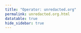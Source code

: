 ```yaml
---
title: "Operator: unredacted.org"
permalink: unredacted.org.html
datatable: true
hide_sidebar: true
---
```


<div>                        <script type="text/javascript">window.PlotlyConfig = {MathJaxConfig: 'local'};</script>
        <script src="https://cdn.plot.ly/plotly-2.4.2.min.js"></script>                <div id="3eacc70e-3f15-4801-a049-790049840921" class="plotly-graph-div" style="height:100%; width:100%;"></div>            <script type="text/javascript">                                    window.PLOTLYENV=window.PLOTLYENV || {};                                    if (document.getElementById("3eacc70e-3f15-4801-a049-790049840921")) {                    Plotly.newPlot(                        "3eacc70e-3f15-4801-a049-790049840921",                        [{"name":"exit probability (%)","type":"scatter","x":["2021-04-12","2021-04-13","2021-04-14","2021-04-15","2021-04-16","2021-04-17","2021-04-18","2021-04-19","2021-04-20","2021-04-21","2021-04-22","2021-04-23","2021-04-24","2021-04-25","2021-04-26","2021-04-27","2021-04-28","2021-04-29","2021-04-30","2021-05-01","2021-05-02","2021-05-03","2021-05-04","2021-05-05","2021-05-06","2021-05-07","2021-05-08","2021-05-09","2021-05-10","2021-05-11","2021-05-12","2021-05-13","2021-05-14","2021-05-15","2021-05-16","2021-05-17","2021-05-18","2021-05-19","2021-05-20","2021-05-21","2021-05-22","2021-05-23","2021-05-24","2021-05-25","2021-05-26","2021-05-27","2021-05-28","2021-05-29","2021-05-30","2021-05-31","2021-06-01","2021-06-02","2021-06-03","2021-06-04","2021-06-05","2021-06-06","2021-06-07","2021-06-09","2021-06-10","2021-06-11","2021-06-12","2021-06-13","2021-06-14","2021-06-15","2021-06-16","2021-06-17","2021-06-18","2021-06-19","2021-06-20","2021-06-21","2021-06-22","2021-06-23","2021-06-24","2021-06-25","2021-06-26","2021-06-27","2021-06-28","2021-06-29","2021-06-30","2021-07-01","2021-07-02","2021-07-03","2021-07-04","2021-07-05","2021-07-06","2021-07-07","2021-07-08","2021-07-09","2021-07-10","2021-07-11","2021-07-12","2021-07-13","2021-07-14","2021-07-15","2021-07-16","2021-07-17","2021-07-18","2021-07-19","2021-07-20","2021-07-21","2021-07-22","2021-07-23","2021-07-25","2021-07-26","2021-07-27","2021-07-28","2021-07-29","2021-07-30","2021-07-31","2021-08-01","2021-08-02","2021-08-03","2021-08-04","2021-08-05","2021-08-06","2021-08-07","2021-08-08","2021-08-09","2021-08-10","2021-08-11","2021-08-12","2021-08-13","2021-08-14","2021-08-15","2021-08-16","2021-08-17","2021-08-18","2021-08-19","2021-08-20","2021-08-21","2021-08-22","2021-08-24","2021-08-25","2021-08-26","2021-08-27","2021-08-28","2021-08-29","2021-08-30","2021-08-31","2021-09-01","2021-09-02","2021-09-03","2021-09-04","2021-09-05","2021-09-06","2021-09-07","2021-09-09","2021-09-10","2021-09-11","2021-09-12","2021-09-13","2021-09-14","2021-09-15","2021-09-16","2021-09-17","2021-09-18","2021-09-19","2021-09-20","2021-09-21","2021-09-22","2021-09-23","2021-09-24","2021-09-25","2021-09-26","2021-09-27","2021-09-28","2021-09-29","2021-09-30","2021-10-01","2021-10-02","2021-10-03","2021-10-04","2021-10-05","2021-10-06","2021-10-07","2021-10-08","2021-10-09","2021-10-10","2021-10-11","2021-10-12","2021-10-13","2021-10-14","2021-10-15","2021-10-16","2021-10-17","2021-10-18","2021-10-19","2021-10-20","2021-10-21","2021-10-22","2021-10-23","2021-10-25","2021-10-27","2021-10-28","2021-10-29","2021-10-31","2021-11-01","2021-11-02","2021-11-03","2021-11-04","2021-11-05","2021-11-06","2021-11-07","2021-11-08","2021-11-09","2021-11-10","2021-11-11","2021-11-12","2021-11-13","2021-11-14","2021-11-15","2021-11-16","2021-11-17","2021-11-19","2021-11-20","2021-11-21","2021-11-22","2021-11-23","2021-11-24","2021-11-25","2021-11-27","2021-11-28","2021-11-29","2021-11-30","2021-12-01","2021-12-02","2021-12-03","2021-12-04","2021-12-05","2021-12-06","2021-12-07","2021-12-08","2021-12-09","2021-12-10","2021-12-11","2021-12-12","2021-12-13","2021-12-14","2021-12-15","2021-12-16","2021-12-17","2021-12-18","2021-12-19","2021-12-20","2021-12-21","2021-12-22","2021-12-23","2021-12-25","2021-12-26","2021-12-27","2021-12-28","2021-12-29","2021-12-30","2021-12-31","2022-01-01","2022-01-02","2022-01-03","2022-01-04","2022-01-05","2022-01-06","2022-01-07","2022-01-08","2022-01-09","2022-01-10","2022-01-11","2022-01-12","2022-01-13","2022-01-14","2022-01-15","2022-01-16","2022-01-17","2022-01-18","2022-01-19","2022-01-20","2022-01-21","2022-01-22","2022-01-23","2022-01-24","2022-01-25","2022-01-26","2022-01-27","2022-01-28","2022-01-29","2022-01-30","2022-01-31","2022-02-01","2022-02-02","2022-02-03","2022-02-04","2022-02-05","2022-02-06","2022-02-07","2022-02-08","2022-02-09","2022-02-10","2022-02-11","2022-02-12","2022-02-13","2022-02-14","2022-02-15","2022-02-16","2022-02-17","2022-02-18","2022-02-19","2022-02-20","2022-02-21","2022-02-22","2022-02-23","2022-02-24","2022-02-25","2022-02-26","2022-02-27","2022-02-28","2022-03-01","2022-03-02","2022-03-03","2022-03-04","2022-03-06","2022-03-07","2022-03-08","2022-03-09","2022-03-10","2022-03-11","2022-03-12","2022-03-13","2022-03-14","2022-03-15","2022-03-16","2022-03-17","2022-03-18","2022-03-19","2022-03-20","2022-03-21","2022-03-22","2022-03-23","2022-03-24","2022-03-25","2022-03-26","2022-03-27","2022-03-28","2022-03-29","2022-03-30","2022-03-31","2022-04-01","2022-04-02","2022-04-03","2022-04-04","2022-04-05","2022-04-06","2022-04-07","2022-04-08","2022-04-09","2022-04-10","2022-04-11","2022-04-12","2022-04-13","2022-04-14","2022-04-15","2022-04-16","2022-04-17","2022-04-18","2022-04-19","2022-04-20","2022-04-21","2022-04-22","2022-04-23","2022-04-24","2022-04-25","2022-04-26","2022-04-27","2022-04-28","2022-04-29","2022-04-30","2022-05-01","2022-05-02","2022-05-03","2022-05-04","2022-05-05","2022-05-06","2022-05-07","2022-05-08","2022-05-09","2022-05-10","2022-05-11","2022-05-12","2022-05-13","2022-05-14","2022-05-15","2022-05-16","2022-05-17","2022-05-18","2022-05-19","2022-05-20","2022-05-21","2022-05-22","2022-05-23","2022-05-24","2022-05-25","2022-05-26","2022-05-27","2022-05-28","2022-05-29","2022-05-30"],"xaxis":"x","y":[0.0,0.0,0.05,0.07,0.15,0.16,0.19,0.24,0.21,0.25,0.25,0.28,0.29,0.32,0.33,0.31,0.3,0.3,0.32,0.33,0.33,0.33,0.34,0.4,0.4,0.42,0.43,0.41,0.37,0.42,0.48,0.44,0.47,0.49,0.49,0.48,0.65,0.58,0.58,0.6,0.64,0.56,0.5,0.53,0.49,0.45,0.63,0.47,0.46,0.5,0.5,0.58,0.69,0.68,0.7,0.69,0.64,0.42,0.37,0.38,0.4,0.38,0.35,0.33,0.33,0.32,0.32,0.31,0.31,0.27,0.32,0.3,0.32,0.33,0.33,0.32,0.35,0.35,0.32,0.32,0.31,0.3,0.31,0.3,0.32,0.32,0.35,0.36,0.36,0.38,0.41,0.39,0.42,0.43,0.45,0.51,0.45,0.47,0.49,0.49,0.5,0.51,0.51,0.52,0.51,0.52,0.53,0.53,0.54,0.55,0.56,0.59,0.56,0.59,0.58,0.58,0.55,0.55,0.55,0.56,0.58,0.57,0.58,0.6,0.61,0.64,0.65,0.67,0.69,0.64,0.64,0.63,0.67,0.67,0.74,0.71,0.76,1.01,1.07,0.99,0.94,0.82,0.75,0.77,0.78,0.69,0.93,1.05,1.17,1.06,0.86,0.76,0.67,0.61,0.63,0.61,0.63,0.62,0.6,0.57,0.55,0.61,0.75,1.01,0.92,0.85,1.08,0.84,0.7,0.67,0.65,0.62,0.6,0.67,0.74,0.8,0.81,0.77,0.69,0.57,0.55,0.55,0.56,0.57,0.49,0.49,0.49,0.47,0.46,0.48,0.47,0.47,0.49,0.5,0.5,0.01,0.0,0.0,0.0,0.0,0.0,0.0,0.0,0.0,0.0,0.12,0.15,0.21,0.26,0.36,0.42,0.49,0.63,0.7,0.74,0.79,0.81,0.83,0.83,0.84,0.85,0.83,0.81,0.83,0.79,0.75,0.75,0.76,0.74,0.71,0.72,0.74,0.68,0.7,0.71,0.68,0.69,0.77,0.76,0.74,0.75,0.77,0.77,0.76,0.75,0.74,0.75,0.73,0.74,0.74,0.73,0.73,0.77,0.76,0.78,0.77,0.78,0.79,0.8,0.75,0.0,0.75,0.74,0.84,0.83,0.85,0.79,0.89,0.87,0.87,0.98,0.99,0.99,0.99,0.89,0.91,0.92,0.91,0.91,0.91,0.88,0.89,0.89,0.88,0.87,0.87,0.84,0.83,0.83,0.93,0.8,0.8,0.79,0.81,0.89,0.9,0.92,0.95,0.95,0.93,0.93,0.93,0.93,0.95,0.91,0.93,0.94,0.93,0.96,0.94,0.94,1.0,1.0,1.03,1.04,1.05,1.11,1.17,1.17,1.18,1.22,1.22,1.21,1.26,1.28,1.38,1.36,1.36,1.37,1.4,1.31,1.3,1.34,1.34,1.32,1.33,1.32,1.33,1.28,1.33,1.23,1.23,1.21,1.21,1.21,1.2,1.19,1.17,1.17,1.17,1.15,1.17,1.15,1.19,1.18,1.13,1.05,1.04,1.0,0.99,1.0,1.0,1.0,1.06,1.13,1.11,1.09,1.06,1.08,1.13,1.13,1.1,1.11,1.12,1.06,1.07,1.08,1.11,1.26,0.0,1.21,1.21,1.18,1.13,0.98,0.92,0.95,0.88,0.93,1.0,1.02,1.03,1.01,0.99,0.96,0.94,0.9,0.91,0.93,1.0,1.04,1.06,1.05],"yaxis":"y"},{"name":"guard probability (%)","type":"scatter","x":["2021-04-12","2021-04-13","2021-04-14","2021-04-15","2021-04-16","2021-04-17","2021-04-18","2021-04-19","2021-04-20","2021-04-21","2021-04-22","2021-04-23","2021-04-24","2021-04-25","2021-04-26","2021-04-27","2021-04-28","2021-04-29","2021-04-30","2021-05-01","2021-05-02","2021-05-03","2021-05-04","2021-05-05","2021-05-06","2021-05-07","2021-05-08","2021-05-09","2021-05-10","2021-05-11","2021-05-12","2021-05-13","2021-05-14","2021-05-15","2021-05-16","2021-05-17","2021-05-18","2021-05-19","2021-05-20","2021-05-21","2021-05-22","2021-05-23","2021-05-24","2021-05-25","2021-05-26","2021-05-27","2021-05-28","2021-05-29","2021-05-30","2021-05-31","2021-06-01","2021-06-02","2021-06-03","2021-06-04","2021-06-05","2021-06-06","2021-06-07","2021-06-09","2021-06-10","2021-06-11","2021-06-12","2021-06-13","2021-06-14","2021-06-15","2021-06-16","2021-06-17","2021-06-18","2021-06-19","2021-06-20","2021-06-21","2021-06-22","2021-06-23","2021-06-24","2021-06-25","2021-06-26","2021-06-27","2021-06-28","2021-06-29","2021-06-30","2021-07-01","2021-07-02","2021-07-03","2021-07-04","2021-07-05","2021-07-06","2021-07-07","2021-07-08","2021-07-09","2021-07-10","2021-07-11","2021-07-12","2021-07-13","2021-07-14","2021-07-15","2021-07-16","2021-07-17","2021-07-18","2021-07-19","2021-07-20","2021-07-21","2021-07-22","2021-07-23","2021-07-25","2021-07-26","2021-07-27","2021-07-28","2021-07-29","2021-07-30","2021-07-31","2021-08-01","2021-08-02","2021-08-03","2021-08-04","2021-08-05","2021-08-06","2021-08-07","2021-08-08","2021-08-09","2021-08-10","2021-08-11","2021-08-12","2021-08-13","2021-08-14","2021-08-15","2021-08-16","2021-08-17","2021-08-18","2021-08-19","2021-08-20","2021-08-21","2021-08-22","2021-08-24","2021-08-25","2021-08-26","2021-08-27","2021-08-28","2021-08-29","2021-08-30","2021-08-31","2021-09-01","2021-09-02","2021-09-03","2021-09-04","2021-09-05","2021-09-06","2021-09-07","2021-09-09","2021-09-10","2021-09-11","2021-09-12","2021-09-13","2021-09-14","2021-09-15","2021-09-16","2021-09-17","2021-09-18","2021-09-19","2021-09-20","2021-09-21","2021-09-22","2021-09-23","2021-09-24","2021-09-25","2021-09-26","2021-09-27","2021-09-28","2021-09-29","2021-09-30","2021-10-01","2021-10-02","2021-10-03","2021-10-04","2021-10-05","2021-10-06","2021-10-07","2021-10-08","2021-10-09","2021-10-10","2021-10-11","2021-10-12","2021-10-13","2021-10-14","2021-10-15","2021-10-16","2021-10-17","2021-10-18","2021-10-19","2021-10-20","2021-10-21","2021-10-22","2021-10-23","2021-10-25","2021-10-27","2021-10-28","2021-10-29","2021-10-31","2021-11-01","2021-11-02","2021-11-03","2021-11-04","2021-11-05","2021-11-06","2021-11-07","2021-11-08","2021-11-09","2021-11-10","2021-11-11","2021-11-12","2021-11-13","2021-11-14","2021-11-15","2021-11-16","2021-11-17","2021-11-19","2021-11-20","2021-11-21","2021-11-22","2021-11-23","2021-11-24","2021-11-25","2021-11-27","2021-11-28","2021-11-29","2021-11-30","2021-12-01","2021-12-02","2021-12-03","2021-12-04","2021-12-05","2021-12-06","2021-12-07","2021-12-08","2021-12-09","2021-12-10","2021-12-11","2021-12-12","2021-12-13","2021-12-14","2021-12-15","2021-12-16","2021-12-17","2021-12-18","2021-12-19","2021-12-20","2021-12-21","2021-12-22","2021-12-23","2021-12-25","2021-12-26","2021-12-27","2021-12-28","2021-12-29","2021-12-30","2021-12-31","2022-01-01","2022-01-02","2022-01-03","2022-01-04","2022-01-05","2022-01-06","2022-01-07","2022-01-08","2022-01-09","2022-01-10","2022-01-11","2022-01-12","2022-01-13","2022-01-14","2022-01-15","2022-01-16","2022-01-17","2022-01-18","2022-01-19","2022-01-20","2022-01-21","2022-01-22","2022-01-23","2022-01-24","2022-01-25","2022-01-26","2022-01-27","2022-01-28","2022-01-29","2022-01-30","2022-01-31","2022-02-01","2022-02-02","2022-02-03","2022-02-04","2022-02-05","2022-02-06","2022-02-07","2022-02-08","2022-02-09","2022-02-10","2022-02-11","2022-02-12","2022-02-13","2022-02-14","2022-02-15","2022-02-16","2022-02-17","2022-02-18","2022-02-19","2022-02-20","2022-02-21","2022-02-22","2022-02-23","2022-02-24","2022-02-25","2022-02-26","2022-02-27","2022-02-28","2022-03-01","2022-03-02","2022-03-03","2022-03-04","2022-03-06","2022-03-07","2022-03-08","2022-03-09","2022-03-10","2022-03-11","2022-03-12","2022-03-13","2022-03-14","2022-03-15","2022-03-16","2022-03-17","2022-03-18","2022-03-19","2022-03-20","2022-03-21","2022-03-22","2022-03-23","2022-03-24","2022-03-25","2022-03-26","2022-03-27","2022-03-28","2022-03-29","2022-03-30","2022-03-31","2022-04-01","2022-04-02","2022-04-03","2022-04-04","2022-04-05","2022-04-06","2022-04-07","2022-04-08","2022-04-09","2022-04-10","2022-04-11","2022-04-12","2022-04-13","2022-04-14","2022-04-15","2022-04-16","2022-04-17","2022-04-18","2022-04-19","2022-04-20","2022-04-21","2022-04-22","2022-04-23","2022-04-24","2022-04-25","2022-04-26","2022-04-27","2022-04-28","2022-04-29","2022-04-30","2022-05-01","2022-05-02","2022-05-03","2022-05-04","2022-05-05","2022-05-06","2022-05-07","2022-05-08","2022-05-09","2022-05-10","2022-05-11","2022-05-12","2022-05-13","2022-05-14","2022-05-15","2022-05-16","2022-05-17","2022-05-18","2022-05-19","2022-05-20","2022-05-21","2022-05-22","2022-05-23","2022-05-24","2022-05-25","2022-05-26","2022-05-27","2022-05-28","2022-05-29","2022-05-30"],"xaxis":"x","y":[0.0,0.0,0.0,0.0,0.0,0.0,0.0,0.0,0.0,0.0,0.0,0.0,0.0,0.0,0.0,0.0,0.0,0.0,0.0,0.0,0.0,0.0,0.0,0.0,0.0,0.0,0.0,0.0,0.0,0.0,0.0,0.0,0.0,0.0,0.0,0.0,0.0,0.0,0.0,0.0,0.0,0.0,0.0,0.0,0.0,0.0,0.0,0.0,0.0,0.0,0.0,0.0,0.0,0.0,0.0,0.0,0.0,0.0,0.0,0.0,0.0,0.0,0.0,0.0,0.0,0.0,0.0,0.0,0.0,0.0,0.0,0.0,0.0,0.0,0.0,0.0,0.0,0.0,0.0,0.0,0.0,0.0,0.0,0.0,0.0,0.0,0.0,0.0,0.0,0.0,0.0,0.0,0.0,0.0,0.0,0.0,0.0,0.0,0.0,0.0,0.0,0.0,0.0,0.0,0.0,0.0,0.0,0.0,0.0,0.0,0.0,0.0,0.0,0.0,0.0,0.0,0.0,0.0,0.0,0.0,0.0,0.0,0.0,0.0,0.0,0.0,0.0,0.0,0.04,0.04,0.04,0.05,0.05,0.05,0.05,0.06,0.21,0.27,0.3,0.32,0.3,0.16,0.16,0.15,0.13,0.17,0.22,0.23,0.23,0.23,0.22,0.16,0.12,0.14,0.13,0.14,0.13,0.11,0.1,0.1,0.1,0.08,0.09,0.16,0.51,0.51,0.49,0.52,0.52,0.52,0.55,0.6,0.53,0.44,0.43,0.47,0.5,0.51,0.44,0.47,0.39,0.34,0.35,0.36,0.37,0.34,0.38,0.32,0.33,0.32,0.32,0.32,0.31,0.3,0.31,0.31,0.3,0.3,0.31,0.31,0.29,0.18,0.19,0.19,0.2,0.21,0.35,0.33,0.36,0.34,0.34,0.33,0.31,0.28,0.28,0.28,0.26,0.25,0.24,0.26,0.25,0.34,0.33,0.33,0.32,0.32,0.32,0.32,0.3,0.31,0.33,0.34,0.34,0.34,0.33,0.32,0.33,0.32,0.31,0.31,0.3,0.3,0.29,0.28,0.27,0.27,0.28,0.26,0.27,0.27,0.27,0.26,0.29,0.31,0.3,0.3,0.32,0.3,0.31,0.3,0.3,0.31,0.3,0.33,0.33,0.32,0.33,0.33,0.35,0.35,0.33,0.32,0.32,0.34,0.33,0.31,0.31,0.31,0.3,0.32,0.31,0.32,0.3,0.3,0.28,0.3,0.29,0.28,0.28,0.27,0.27,0.3,0.29,0.29,0.27,0.28,0.28,0.28,0.29,0.29,0.29,0.3,0.3,0.3,0.3,0.3,0.31,0.3,0.3,0.29,0.3,0.31,0.32,0.32,0.31,0.3,0.31,0.31,0.3,0.3,0.3,0.29,0.3,0.3,0.29,0.29,0.29,0.29,0.27,0.28,0.29,0.3,0.3,0.3,0.29,0.29,0.28,0.27,0.28,0.28,0.29,0.28,0.27,0.26,0.25,0.24,0.24,0.25,0.24,0.24,0.25,0.25,0.25,0.26,0.28,0.28,0.28,0.28,0.29,0.29,0.3,0.3,0.31,0.31,0.32,0.32,0.33,0.34,0.33,0.33,0.36,0.35,0.35,0.35,0.34,0.34,0.34,0.35,0.35,0.36,0.4,0.4,0.41,0.39,0.38,0.37,0.36,0.35,0.34,0.33,0.34,0.33,0.32,0.32,0.32,0.37,0.38,0.39,0.41,0.42,0.43,0.43,0.35],"yaxis":"y"},{"name":"advertised bandwidth","type":"scatter","x":["2021-04-12","2021-04-13","2021-04-14","2021-04-15","2021-04-16","2021-04-17","2021-04-18","2021-04-19","2021-04-20","2021-04-21","2021-04-22","2021-04-23","2021-04-24","2021-04-25","2021-04-26","2021-04-27","2021-04-28","2021-04-29","2021-04-30","2021-05-01","2021-05-02","2021-05-03","2021-05-04","2021-05-05","2021-05-06","2021-05-07","2021-05-08","2021-05-09","2021-05-10","2021-05-11","2021-05-12","2021-05-13","2021-05-14","2021-05-15","2021-05-16","2021-05-17","2021-05-18","2021-05-19","2021-05-20","2021-05-21","2021-05-22","2021-05-23","2021-05-24","2021-05-25","2021-05-26","2021-05-27","2021-05-28","2021-05-29","2021-05-30","2021-05-31","2021-06-01","2021-06-02","2021-06-03","2021-06-04","2021-06-05","2021-06-06","2021-06-07","2021-06-09","2021-06-10","2021-06-11","2021-06-12","2021-06-13","2021-06-14","2021-06-15","2021-06-16","2021-06-17","2021-06-18","2021-06-19","2021-06-20","2021-06-21","2021-06-22","2021-06-23","2021-06-24","2021-06-25","2021-06-26","2021-06-27","2021-06-28","2021-06-29","2021-06-30","2021-07-01","2021-07-02","2021-07-03","2021-07-04","2021-07-05","2021-07-06","2021-07-07","2021-07-08","2021-07-09","2021-07-10","2021-07-11","2021-07-12","2021-07-13","2021-07-14","2021-07-15","2021-07-16","2021-07-17","2021-07-18","2021-07-19","2021-07-20","2021-07-21","2021-07-22","2021-07-23","2021-07-25","2021-07-26","2021-07-27","2021-07-28","2021-07-29","2021-07-30","2021-07-31","2021-08-01","2021-08-02","2021-08-03","2021-08-04","2021-08-05","2021-08-06","2021-08-07","2021-08-08","2021-08-09","2021-08-10","2021-08-11","2021-08-12","2021-08-13","2021-08-14","2021-08-15","2021-08-16","2021-08-17","2021-08-18","2021-08-19","2021-08-20","2021-08-21","2021-08-22","2021-08-24","2021-08-25","2021-08-26","2021-08-27","2021-08-28","2021-08-29","2021-08-30","2021-08-31","2021-09-01","2021-09-02","2021-09-03","2021-09-04","2021-09-05","2021-09-06","2021-09-07","2021-09-09","2021-09-10","2021-09-11","2021-09-12","2021-09-13","2021-09-14","2021-09-15","2021-09-16","2021-09-17","2021-09-18","2021-09-19","2021-09-20","2021-09-21","2021-09-22","2021-09-23","2021-09-24","2021-09-25","2021-09-26","2021-09-27","2021-09-28","2021-09-29","2021-09-30","2021-10-01","2021-10-02","2021-10-03","2021-10-04","2021-10-05","2021-10-06","2021-10-07","2021-10-08","2021-10-09","2021-10-10","2021-10-11","2021-10-12","2021-10-13","2021-10-14","2021-10-15","2021-10-16","2021-10-17","2021-10-18","2021-10-19","2021-10-20","2021-10-21","2021-10-22","2021-10-23","2021-10-25","2021-10-27","2021-10-28","2021-10-29","2021-10-31","2021-11-01","2021-11-02","2021-11-03","2021-11-04","2021-11-05","2021-11-06","2021-11-07","2021-11-08","2021-11-09","2021-11-10","2021-11-11","2021-11-12","2021-11-13","2021-11-14","2021-11-15","2021-11-16","2021-11-17","2021-11-19","2021-11-20","2021-11-21","2021-11-22","2021-11-23","2021-11-24","2021-11-25","2021-11-27","2021-11-28","2021-11-29","2021-11-30","2021-12-01","2021-12-02","2021-12-03","2021-12-04","2021-12-05","2021-12-06","2021-12-07","2021-12-08","2021-12-09","2021-12-10","2021-12-11","2021-12-12","2021-12-13","2021-12-14","2021-12-15","2021-12-16","2021-12-17","2021-12-18","2021-12-19","2021-12-20","2021-12-21","2021-12-22","2021-12-23","2021-12-25","2021-12-26","2021-12-27","2021-12-28","2021-12-29","2021-12-30","2021-12-31","2022-01-01","2022-01-02","2022-01-03","2022-01-04","2022-01-05","2022-01-06","2022-01-07","2022-01-08","2022-01-09","2022-01-10","2022-01-11","2022-01-12","2022-01-13","2022-01-14","2022-01-15","2022-01-16","2022-01-17","2022-01-18","2022-01-19","2022-01-20","2022-01-21","2022-01-22","2022-01-23","2022-01-24","2022-01-25","2022-01-26","2022-01-27","2022-01-28","2022-01-29","2022-01-30","2022-01-31","2022-02-01","2022-02-02","2022-02-03","2022-02-04","2022-02-05","2022-02-06","2022-02-07","2022-02-08","2022-02-09","2022-02-10","2022-02-11","2022-02-12","2022-02-13","2022-02-14","2022-02-15","2022-02-16","2022-02-17","2022-02-18","2022-02-19","2022-02-20","2022-02-21","2022-02-22","2022-02-23","2022-02-24","2022-02-25","2022-02-26","2022-02-27","2022-02-28","2022-03-01","2022-03-02","2022-03-03","2022-03-04","2022-03-06","2022-03-07","2022-03-08","2022-03-09","2022-03-10","2022-03-11","2022-03-12","2022-03-13","2022-03-14","2022-03-15","2022-03-16","2022-03-17","2022-03-18","2022-03-19","2022-03-20","2022-03-21","2022-03-22","2022-03-23","2022-03-24","2022-03-25","2022-03-26","2022-03-27","2022-03-28","2022-03-29","2022-03-30","2022-03-31","2022-04-01","2022-04-02","2022-04-03","2022-04-04","2022-04-05","2022-04-06","2022-04-07","2022-04-08","2022-04-09","2022-04-10","2022-04-11","2022-04-12","2022-04-13","2022-04-14","2022-04-15","2022-04-16","2022-04-17","2022-04-18","2022-04-19","2022-04-20","2022-04-21","2022-04-22","2022-04-23","2022-04-24","2022-04-25","2022-04-26","2022-04-27","2022-04-28","2022-04-29","2022-04-30","2022-05-01","2022-05-02","2022-05-03","2022-05-04","2022-05-05","2022-05-06","2022-05-07","2022-05-08","2022-05-09","2022-05-10","2022-05-11","2022-05-12","2022-05-13","2022-05-14","2022-05-15","2022-05-16","2022-05-17","2022-05-18","2022-05-19","2022-05-20","2022-05-21","2022-05-22","2022-05-23","2022-05-24","2022-05-25","2022-05-26","2022-05-27","2022-05-28","2022-05-29","2022-05-30"],"xaxis":"x","y":[0.0,0.05,0.2,0.2,0.21,0.25,0.29,0.4,0.5,0.5,0.59,0.66,0.66,0.65,0.62,0.62,0.61,0.59,0.59,0.59,0.64,0.67,0.67,0.71,0.71,0.72,0.74,0.79,0.82,0.81,0.81,0.82,0.85,0.89,0.91,0.94,0.99,1.31,1.32,1.35,1.36,1.43,1.32,1.32,1.26,1.63,1.96,1.94,1.9,1.77,1.78,1.89,2.71,2.71,2.4,2.22,1.62,0.98,0.96,0.92,0.93,0.86,0.76,0.69,0.68,0.68,0.66,0.64,0.64,0.64,0.65,0.66,0.67,0.68,0.67,0.67,0.69,0.69,0.66,0.66,0.65,0.64,0.63,0.64,0.69,0.71,0.73,0.75,0.75,0.78,0.82,0.87,0.9,0.92,0.92,0.92,0.91,0.9,0.95,0.98,0.99,0.99,0.98,0.98,1.0,1.01,1.02,1.04,1.03,1.03,1.05,1.04,1.02,1.04,1.04,1.06,1.09,1.1,1.11,1.18,1.15,1.19,1.19,1.24,1.32,1.32,1.34,1.4,1.36,1.36,1.35,1.38,1.38,1.6,1.6,2.72,4.75,5.86,5.79,5.86,4.18,4.23,3.79,3.47,2.83,3.65,5.13,5.13,5.08,4.57,2.92,1.93,1.94,1.89,1.84,1.81,1.76,1.63,1.66,1.65,1.66,6.35,6.33,7.37,7.66,7.58,7.0,6.08,5.71,5.68,5.11,5.23,5.02,5.82,5.99,5.95,5.84,5.79,4.01,2.68,2.36,2.32,2.27,2.23,2.16,2.1,2.04,1.96,1.93,1.88,1.87,1.8,1.6,1.58,1.59,1.6,1.78,1.8,1.79,1.78,1.78,1.03,1.02,1.21,1.24,1.36,1.45,1.45,1.55,1.73,1.74,1.77,2.11,2.2,2.25,2.23,2.18,2.28,2.31,2.36,2.42,2.43,2.4,2.38,2.34,2.37,2.34,2.31,2.4,2.36,2.35,2.33,2.32,2.2,2.22,2.19,2.27,2.31,2.29,2.27,2.27,2.27,2.28,2.24,2.23,2.26,2.3,2.31,2.3,2.28,2.28,2.48,2.48,2.51,2.54,2.52,2.47,2.51,2.42,2.42,2.46,2.53,2.65,2.7,2.71,2.71,2.76,2.84,2.92,2.91,2.97,2.98,2.97,2.98,2.95,2.95,2.92,2.85,2.95,2.95,2.92,2.94,2.86,2.79,2.77,2.74,2.74,2.74,2.69,2.7,2.77,2.77,2.77,2.72,2.73,2.84,2.85,2.87,2.91,2.91,2.94,2.91,2.99,3.0,3.1,3.08,3.1,3.12,3.09,3.08,3.17,3.19,3.2,3.2,3.32,3.42,3.51,3.58,3.65,3.61,3.64,3.64,3.81,3.77,3.77,3.86,3.89,3.77,3.81,3.83,3.81,3.79,3.77,3.81,3.72,3.69,3.68,3.68,3.61,3.63,3.61,3.51,3.51,3.42,3.39,3.39,3.46,3.43,3.4,3.37,3.36,3.36,3.41,3.44,3.44,3.46,3.41,3.41,3.33,3.34,3.29,3.22,3.23,3.22,3.24,3.35,3.37,3.66,4.08,4.23,4.23,4.23,4.29,4.15,4.12,4.1,4.1,4.47,4.49,4.56,4.53,4.57,4.49,3.73,3.6,3.65,3.66,3.79,3.94,4.01,4.02,4.12,4.18,4.05,4.2,4.22,4.28,4.11,4.14,4.62,4.63,4.45,4.38],"yaxis":"y2"}],                        {"hovermode":"x","template":{"data":{"bar":[{"error_x":{"color":"#2a3f5f"},"error_y":{"color":"#2a3f5f"},"marker":{"line":{"color":"#E5ECF6","width":0.5},"pattern":{"fillmode":"overlay","size":10,"solidity":0.2}},"type":"bar"}],"barpolar":[{"marker":{"line":{"color":"#E5ECF6","width":0.5},"pattern":{"fillmode":"overlay","size":10,"solidity":0.2}},"type":"barpolar"}],"carpet":[{"aaxis":{"endlinecolor":"#2a3f5f","gridcolor":"white","linecolor":"white","minorgridcolor":"white","startlinecolor":"#2a3f5f"},"baxis":{"endlinecolor":"#2a3f5f","gridcolor":"white","linecolor":"white","minorgridcolor":"white","startlinecolor":"#2a3f5f"},"type":"carpet"}],"choropleth":[{"colorbar":{"outlinewidth":0,"ticks":""},"type":"choropleth"}],"contour":[{"colorbar":{"outlinewidth":0,"ticks":""},"colorscale":[[0.0,"#0d0887"],[0.1111111111111111,"#46039f"],[0.2222222222222222,"#7201a8"],[0.3333333333333333,"#9c179e"],[0.4444444444444444,"#bd3786"],[0.5555555555555556,"#d8576b"],[0.6666666666666666,"#ed7953"],[0.7777777777777778,"#fb9f3a"],[0.8888888888888888,"#fdca26"],[1.0,"#f0f921"]],"type":"contour"}],"contourcarpet":[{"colorbar":{"outlinewidth":0,"ticks":""},"type":"contourcarpet"}],"heatmap":[{"colorbar":{"outlinewidth":0,"ticks":""},"colorscale":[[0.0,"#0d0887"],[0.1111111111111111,"#46039f"],[0.2222222222222222,"#7201a8"],[0.3333333333333333,"#9c179e"],[0.4444444444444444,"#bd3786"],[0.5555555555555556,"#d8576b"],[0.6666666666666666,"#ed7953"],[0.7777777777777778,"#fb9f3a"],[0.8888888888888888,"#fdca26"],[1.0,"#f0f921"]],"type":"heatmap"}],"heatmapgl":[{"colorbar":{"outlinewidth":0,"ticks":""},"colorscale":[[0.0,"#0d0887"],[0.1111111111111111,"#46039f"],[0.2222222222222222,"#7201a8"],[0.3333333333333333,"#9c179e"],[0.4444444444444444,"#bd3786"],[0.5555555555555556,"#d8576b"],[0.6666666666666666,"#ed7953"],[0.7777777777777778,"#fb9f3a"],[0.8888888888888888,"#fdca26"],[1.0,"#f0f921"]],"type":"heatmapgl"}],"histogram":[{"marker":{"pattern":{"fillmode":"overlay","size":10,"solidity":0.2}},"type":"histogram"}],"histogram2d":[{"colorbar":{"outlinewidth":0,"ticks":""},"colorscale":[[0.0,"#0d0887"],[0.1111111111111111,"#46039f"],[0.2222222222222222,"#7201a8"],[0.3333333333333333,"#9c179e"],[0.4444444444444444,"#bd3786"],[0.5555555555555556,"#d8576b"],[0.6666666666666666,"#ed7953"],[0.7777777777777778,"#fb9f3a"],[0.8888888888888888,"#fdca26"],[1.0,"#f0f921"]],"type":"histogram2d"}],"histogram2dcontour":[{"colorbar":{"outlinewidth":0,"ticks":""},"colorscale":[[0.0,"#0d0887"],[0.1111111111111111,"#46039f"],[0.2222222222222222,"#7201a8"],[0.3333333333333333,"#9c179e"],[0.4444444444444444,"#bd3786"],[0.5555555555555556,"#d8576b"],[0.6666666666666666,"#ed7953"],[0.7777777777777778,"#fb9f3a"],[0.8888888888888888,"#fdca26"],[1.0,"#f0f921"]],"type":"histogram2dcontour"}],"mesh3d":[{"colorbar":{"outlinewidth":0,"ticks":""},"type":"mesh3d"}],"parcoords":[{"line":{"colorbar":{"outlinewidth":0,"ticks":""}},"type":"parcoords"}],"pie":[{"automargin":true,"type":"pie"}],"scatter":[{"marker":{"colorbar":{"outlinewidth":0,"ticks":""}},"type":"scatter"}],"scatter3d":[{"line":{"colorbar":{"outlinewidth":0,"ticks":""}},"marker":{"colorbar":{"outlinewidth":0,"ticks":""}},"type":"scatter3d"}],"scattercarpet":[{"marker":{"colorbar":{"outlinewidth":0,"ticks":""}},"type":"scattercarpet"}],"scattergeo":[{"marker":{"colorbar":{"outlinewidth":0,"ticks":""}},"type":"scattergeo"}],"scattergl":[{"marker":{"colorbar":{"outlinewidth":0,"ticks":""}},"type":"scattergl"}],"scattermapbox":[{"marker":{"colorbar":{"outlinewidth":0,"ticks":""}},"type":"scattermapbox"}],"scatterpolar":[{"marker":{"colorbar":{"outlinewidth":0,"ticks":""}},"type":"scatterpolar"}],"scatterpolargl":[{"marker":{"colorbar":{"outlinewidth":0,"ticks":""}},"type":"scatterpolargl"}],"scatterternary":[{"marker":{"colorbar":{"outlinewidth":0,"ticks":""}},"type":"scatterternary"}],"surface":[{"colorbar":{"outlinewidth":0,"ticks":""},"colorscale":[[0.0,"#0d0887"],[0.1111111111111111,"#46039f"],[0.2222222222222222,"#7201a8"],[0.3333333333333333,"#9c179e"],[0.4444444444444444,"#bd3786"],[0.5555555555555556,"#d8576b"],[0.6666666666666666,"#ed7953"],[0.7777777777777778,"#fb9f3a"],[0.8888888888888888,"#fdca26"],[1.0,"#f0f921"]],"type":"surface"}],"table":[{"cells":{"fill":{"color":"#EBF0F8"},"line":{"color":"white"}},"header":{"fill":{"color":"#C8D4E3"},"line":{"color":"white"}},"type":"table"}]},"layout":{"annotationdefaults":{"arrowcolor":"#2a3f5f","arrowhead":0,"arrowwidth":1},"autotypenumbers":"strict","coloraxis":{"colorbar":{"outlinewidth":0,"ticks":""}},"colorscale":{"diverging":[[0,"#8e0152"],[0.1,"#c51b7d"],[0.2,"#de77ae"],[0.3,"#f1b6da"],[0.4,"#fde0ef"],[0.5,"#f7f7f7"],[0.6,"#e6f5d0"],[0.7,"#b8e186"],[0.8,"#7fbc41"],[0.9,"#4d9221"],[1,"#276419"]],"sequential":[[0.0,"#0d0887"],[0.1111111111111111,"#46039f"],[0.2222222222222222,"#7201a8"],[0.3333333333333333,"#9c179e"],[0.4444444444444444,"#bd3786"],[0.5555555555555556,"#d8576b"],[0.6666666666666666,"#ed7953"],[0.7777777777777778,"#fb9f3a"],[0.8888888888888888,"#fdca26"],[1.0,"#f0f921"]],"sequentialminus":[[0.0,"#0d0887"],[0.1111111111111111,"#46039f"],[0.2222222222222222,"#7201a8"],[0.3333333333333333,"#9c179e"],[0.4444444444444444,"#bd3786"],[0.5555555555555556,"#d8576b"],[0.6666666666666666,"#ed7953"],[0.7777777777777778,"#fb9f3a"],[0.8888888888888888,"#fdca26"],[1.0,"#f0f921"]]},"colorway":["#636efa","#EF553B","#00cc96","#ab63fa","#FFA15A","#19d3f3","#FF6692","#B6E880","#FF97FF","#FECB52"],"font":{"color":"#2a3f5f"},"geo":{"bgcolor":"white","lakecolor":"white","landcolor":"#E5ECF6","showlakes":true,"showland":true,"subunitcolor":"white"},"hoverlabel":{"align":"left"},"hovermode":"closest","mapbox":{"style":"light"},"paper_bgcolor":"white","plot_bgcolor":"#E5ECF6","polar":{"angularaxis":{"gridcolor":"white","linecolor":"white","ticks":""},"bgcolor":"#E5ECF6","radialaxis":{"gridcolor":"white","linecolor":"white","ticks":""}},"scene":{"xaxis":{"backgroundcolor":"#E5ECF6","gridcolor":"white","gridwidth":2,"linecolor":"white","showbackground":true,"ticks":"","zerolinecolor":"white"},"yaxis":{"backgroundcolor":"#E5ECF6","gridcolor":"white","gridwidth":2,"linecolor":"white","showbackground":true,"ticks":"","zerolinecolor":"white"},"zaxis":{"backgroundcolor":"#E5ECF6","gridcolor":"white","gridwidth":2,"linecolor":"white","showbackground":true,"ticks":"","zerolinecolor":"white"}},"shapedefaults":{"line":{"color":"#2a3f5f"}},"ternary":{"aaxis":{"gridcolor":"white","linecolor":"white","ticks":""},"baxis":{"gridcolor":"white","linecolor":"white","ticks":""},"bgcolor":"#E5ECF6","caxis":{"gridcolor":"white","linecolor":"white","ticks":""}},"title":{"x":0.05},"xaxis":{"automargin":true,"gridcolor":"white","linecolor":"white","ticks":"","title":{"standoff":15},"zerolinecolor":"white","zerolinewidth":2},"yaxis":{"automargin":true,"gridcolor":"white","linecolor":"white","ticks":"","title":{"standoff":15},"zerolinecolor":"white","zerolinewidth":2}}},"xaxis":{"anchor":"y","domain":[0.0,0.94],"rangeselector":{"buttons":[{"count":7,"label":"week","step":"day","stepmode":"backward"},{"count":1,"label":"month","step":"month","stepmode":"backward"},{"count":6,"label":"6 months","step":"month","stepmode":"backward"},{"count":1,"label":"year","step":"year","stepmode":"backward"},{"step":"all"}]}},"yaxis":{"anchor":"x","domain":[0.0,1.0],"rangemode":"nonnegative","ticksuffix":"%","title":{"text":"exit / guard probability"}},"yaxis2":{"anchor":"x","overlaying":"y","rangemode":"nonnegative","side":"right","ticksuffix":" Gbit/s","title":{"text":"advertised bandwidth"}}},                        {"responsive": true}                    )                };                            </script>        </div>

Only proven relays are included in the graph and table. A proven relay claims to be part of a domain
and can be verified to be part of it via the
["well-known" URL or DNS records](https://nusenu.github.io/ContactInfo-Information-Sharing-Specification/#proof).

<div class="datatable-begin"></div>

| Nickname                                                                     |   Mbit/s | Exit   | IPv4                                                   | IPv6                                                                                   | First Seen   | Tor Version   | AS Name                                   |
|:-----------------------------------------------------------------------------|---------:|:-------|:-------------------------------------------------------|:---------------------------------------------------------------------------------------|:-------------|:--------------|:------------------------------------------|
| [UnredactedEFF](w/relay/0C8D394DBA4F305C844B506E7772DE48EE9E4D22.html)       |      346 | N      | [185.14.97.44](https://stat.ripe.net/185.14.97.44)     | [2a03:94e0:ffff:185:14:97:0:44](https://stat.ripe.net/2a03:94e0:ffff:185:14:97:0:44)   | 2021-08-12   | 0.4.7.7       | [TerraHost AS](w/as_number/AS56655)       |
| [UnredactedAmnesty](w/relay/10A45CE0607C7A8861EEA8694CCB18FC437CADDF.html)   |       53 | N      | [158.51.96.101](https://stat.ripe.net/158.51.96.101)   | [2602:fea7:100::56](https://stat.ripe.net/2602:fea7:100::56)                           | 2021-09-17   | 0.4.7.7       | [NETINF-PRIMARY-AS](w/as_number/AS397270) |
| [UnredactedDrake](w/relay/114D0851404015C0265F1F4D4BA6A5E1E970E15E.html)     |      214 | Y      | [23.154.177.6](https://stat.ripe.net/23.154.177.6)     | None                                                                                   | 2021-11-07   | 0.4.7.7       | [ULAYER-ASN](w/as_number/AS399532)        |
| [UnredactedFreedom](w/relay/196C88A8E0E109D6E0966A0A4C8F442A342BFD86.html)   |      302 | N      | [185.14.97.133](https://stat.ripe.net/185.14.97.133)   | [2a03:94e0:ffff:185:14:97:0:133](https://stat.ripe.net/2a03:94e0:ffff:185:14:97:0:133) | 2021-09-19   | 0.4.7.7       | [TerraHost AS](w/as_number/AS56655)       |
| [UnredactedEdmonds](w/relay/52C6FC3EE9D3609ECF5A9DEB511A3356102B251A.html)   |      183 | Y      | [23.154.177.19](https://stat.ripe.net/23.154.177.19)   | None                                                                                   | 2022-01-08   | 0.4.7.7       | [ULAYER-ASN](w/as_number/AS399532)        |
| [UnredactedRadack](w/relay/5BC542BEC38E8D373D21C6A79CC9348DC28BD62C.html)    |      263 | Y      | [23.154.177.7](https://stat.ripe.net/23.154.177.7)     | None                                                                                   | 2021-11-07   | 0.4.7.7       | [ULAYER-ASN](w/as_number/AS399532)        |
| [UnredactedKlein](w/relay/5F5DC5C44EAB40E4095F4712B300AB8758FBDC7B.html)     |      144 | Y      | [23.154.177.20](https://stat.ripe.net/23.154.177.20)   | None                                                                                   | 2022-01-08   | 0.4.7.7       | [ULAYER-ASN](w/as_number/AS399532)        |
| [UnredactedcDc](w/relay/66BAC488BEE20465F569E9343D441CB6195D7AC2.html)       |      220 | Y      | [23.154.177.11](https://stat.ripe.net/23.154.177.11)   | None                                                                                   | 2022-02-25   | 0.4.7.7       | [ULAYER-ASN](w/as_number/AS399532)        |
| [UnredactedManning](w/relay/76CA636C1D33E3E8630B7AC22A1D07420FCE8761.html)   |      198 | Y      | [23.154.177.3](https://stat.ripe.net/23.154.177.3)     | None                                                                                   | 2021-11-07   | 0.4.7.7       | [ULAYER-ASN](w/as_number/AS399532)        |
| [UnredactedTelecomix](w/relay/7778BBD947C2A5543120891C78F9E4EAE2D2B908.html) |      364 | N      | [185.14.97.36](https://stat.ripe.net/185.14.97.36)     | [2a03:94e0:ffff:185:14:97:0:36](https://stat.ripe.net/2a03:94e0:ffff:185:14:97:0:36)   | 2021-08-12   | 0.4.7.7       | [TerraHost AS](w/as_number/AS56655)       |
| [UnredactedArea51](w/relay/83793BE6A26F50A94636D04461920C57A8351C07.html)    |      199 | Y      | [23.154.177.8](https://stat.ripe.net/23.154.177.8)     | None                                                                                   | 2022-02-25   | 0.4.7.7       | [ULAYER-ASN](w/as_number/AS399532)        |
| [UnredactedMcGehee](w/relay/9437EFBFD73AF60D72BB25F7250E62046DA03099.html)   |      135 | Y      | [23.154.177.18](https://stat.ripe.net/23.154.177.18)   | None                                                                                   | 2022-01-08   | 0.4.7.7       | [ULAYER-ASN](w/as_number/AS399532)        |
| [UnredactedWikiLeaks](w/relay/9EAC61CB4EF446A00C5A0F8D2C1805D27ADD85F1.html) |      211 | Y      | [23.154.177.10](https://stat.ripe.net/23.154.177.10)   | None                                                                                   | 2022-02-25   | 0.4.7.7       | [ULAYER-ASN](w/as_number/AS399532)        |
| [UnredactedEllsberg](w/relay/A6FFD101B96E86D95B4CCF1DB99D231BF7CD16CB.html)  |      234 | Y      | [23.154.177.5](https://stat.ripe.net/23.154.177.5)     | None                                                                                   | 2021-11-07   | 0.4.7.7       | [ULAYER-ASN](w/as_number/AS399532)        |
| [UnredactedCalyx](w/relay/AFD934A4DEE981604C3A30FBA847F501E038D7B7.html)     |       75 | N      | [23.160.192.115](https://stat.ripe.net/23.160.192.115) | [2602:fea7:10:0:8000::30](https://stat.ripe.net/2602:fea7:10:0:8000::30)               | 2021-09-17   | 0.4.7.7       | [NETINF-PRIMARY-AS](w/as_number/AS397270) |
| [UnredactedPrivacy](w/relay/C27EACF6DC98378F97E91B412ACF4206281FA4E5.html)   |      302 | N      | [185.14.97.132](https://stat.ripe.net/185.14.97.132)   | [2a03:94e0:ffff:185:14:97:0:132](https://stat.ripe.net/2a03:94e0:ffff:185:14:97:0:132) | 2021-09-19   | 0.4.7.7       | [TerraHost AS](w/as_number/AS56655)       |
| [UnredactedAnonymous](w/relay/C573EB46E2AE01E0CA5012BA8089356729DD551E.html) |      148 | Y      | [23.154.177.21](https://stat.ripe.net/23.154.177.21)   | None                                                                                   | 2022-01-08   | 0.4.7.7       | [ULAYER-ASN](w/as_number/AS399532)        |
| [UnredactedAssange](w/relay/C7A82B462EFEF44651C799CBD30621FE0F48A3EA.html)   |      252 | Y      | [23.154.177.4](https://stat.ripe.net/23.154.177.4)     | None                                                                                   | 2021-11-07   | 0.4.7.7       | [ULAYER-ASN](w/as_number/AS399532)        |
| [UnredactedMKUltra](w/relay/CA2EB8A5DC4BD8A0C87E4C30054E7822E53D3E20.html)   |      263 | Y      | [23.154.177.9](https://stat.ripe.net/23.154.177.9)     | None                                                                                   | 2022-02-25   | 0.4.7.7       | [ULAYER-ASN](w/as_number/AS399532)        |
| [UnredactedSnowden](w/relay/F34EE673122518873E717C128E35A389B72C7837.html)   |      271 | Y      | [23.154.177.2](https://stat.ripe.net/23.154.177.2)     | None                                                                                   | 2021-11-07   | 0.4.7.7       | [ULAYER-ASN](w/as_number/AS399532)        |

<div class="datatable-end"></div> 